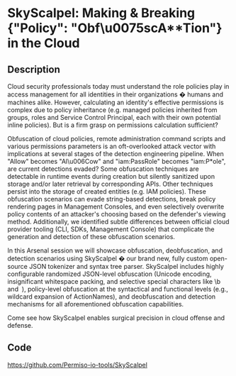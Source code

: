 # SkyScalpel: Making & Breaking {"Policy": "Obf\u0075scA**Tion"} in the Cloud

## Description
Cloud security professionals today must understand the role policies play in access management for all identities in their organizations � humans and machines alike. However, calculating an identity's effective permissions is complex due to policy inheritance (e.g. managed policies inherited from groups, roles and Service Control Principal, each with their own potential inline policies). But is a firm grasp on permissions calculation sufficient?

Obfuscation of cloud policies, remote administration command scripts and various permissions parameters is an oft-overlooked attack vector with implications at several stages of the detection engineering pipeline. When "Allow" becomes "Al\u006Cow" and "iam:PassRole" becomes "iam:P*ole", are current detections evaded? Some obfuscation techniques are detectable in runtime events during creation but silently sanitized upon storage and/or later retrieval by corresponding APIs. Other techniques persist into the storage of created entities (e.g. IAM policies). These obfuscation scenarios can evade string-based detections, break policy rendering pages in Management Consoles, and even selectively overwrite policy contents of an attacker's choosing based on the defender's viewing method. Additionally, we identified subtle differences between official cloud provider tooling (CLI, SDKs, Management Console) that complicate the generation and detection of these obfuscation scenarios.

In this Arsenal session we will showcase obfuscation, deobfuscation, and detection scenarios using SkyScalpel � our brand new, fully custom open-source JSON tokenizer and syntax tree parser. SkyScalpel includes highly configurable randomized JSON-level obfuscation (Unicode encoding, insignificant whitespace packing, and selective special characters like \b and  ), policy-level obfuscation at the syntactical and functional levels (e.g., wildcard expansion of ActionNames), and deobfuscation and detection mechanisms for all aforementioned obfuscation capabilities.

Come see how SkyScalpel enables surgical precision in cloud offense and defense.

## Code
https://github.com/Permiso-io-tools/SkyScalpel
